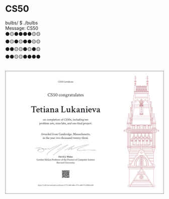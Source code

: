 # CS50
<p>
bulbs/ $ ./bulbs</br>
Message: CS50</br>
⚫🟡⚫⚫⚫⚫🟡🟡</br>
⚫🟡⚫🟡⚫⚫🟡🟡</br>
⚫⚫🟡🟡⚫🟡⚫🟡</br>
⚫⚫🟡🟡⚫⚫⚫⚫</br></br>
</p>
<img src="images/cs50x_image.png" alt="Certificate of Completion">
